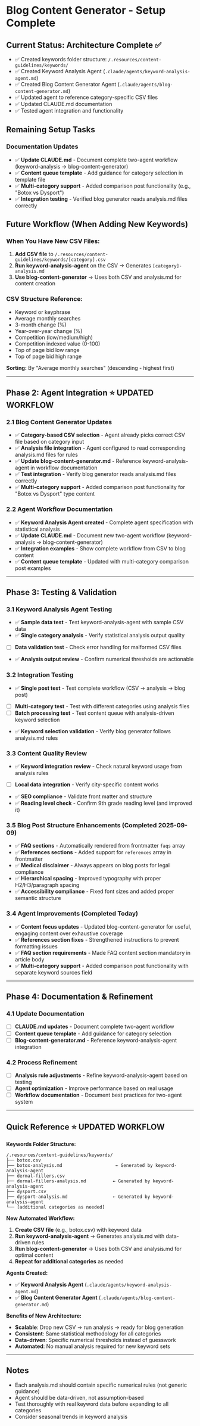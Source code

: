 # Blog Content Generator - Setup Complete

## Current Status: Architecture Complete ✅
- ✅ Created keywords folder structure: `/.resources/content-guidelines/keywords/`
- ✅ Created Keyword Analysis Agent (`.claude/agents/keyword-analysis-agent.md`)
- ✅ Created Blog Content Generator Agent (`.claude/agents/blog-content-generator.md`)
- ✅ Updated agent to reference category-specific CSV files
- ✅ Updated CLAUDE.md documentation
- ✅ Tested agent integration and functionality

## Remaining Setup Tasks

### Documentation Updates
- ✅ **Update CLAUDE.md** - Document complete two-agent workflow (keyword-analysis → blog-content-generator)
- ✅ **Content queue template** - Add guidance for category selection in template file
- ✅ **Multi-category support** - Added comparison post functionality (e.g., "Botox vs Dysport")
- ✅ **Integration testing** - Verified blog generator reads analysis.md files correctly

## Future Workflow (When Adding New Keywords)

### When You Have New CSV Files:
1. **Add CSV file** to `/.resources/content-guidelines/keywords/[category].csv`
2. **Run keyword-analysis-agent** on the CSV → Generates `[category]-analysis.md`  
3. **Use blog-content-generator** → Uses both CSV and analysis.md for content creation

### CSV Structure Reference:
- Keyword or keyphrase
- Average monthly searches  
- 3-month change (%)
- Year-over-year change (%)
- Competition (low/medium/high)
- Competition indexed value (0-100)
- Top of page bid low range
- Top of page bid high range

**Sorting:** By "Average monthly searches" (descending - highest first)


---

## Phase 2: Agent Integration ⭐ UPDATED WORKFLOW

### 2.1 Blog Content Generator Updates
- ✅ **Category-based CSV selection** - Agent already picks correct CSV file based on category input
- ✅ **Analysis file integration** - Agent configured to read corresponding analysis.md files for rules
- ✅ **Update blog-content-generator.md** - Reference keyword-analysis-agent in workflow documentation
- ✅ **Test integration** - Verify blog generator reads analysis.md files correctly
- ✅ **Multi-category support** - Added comparison post functionality for "Botox vs Dysport" type content

### 2.2 Agent Workflow Documentation
- ✅ **Keyword Analysis Agent created** - Complete agent specification with statistical analysis
- ✅ **Update CLAUDE.md** - Document new two-agent workflow (keyword-analysis → blog-content-generator)
- ✅ **Integration examples** - Show complete workflow from CSV to blog content
- ✅ **Content queue template** - Updated with multi-category comparison post examples

---

## Phase 3: Testing & Validation

### 3.1 Keyword Analysis Agent Testing
- ✅ **Sample data test** - Test keyword-analysis-agent with sample CSV data
- ✅ **Single category analysis** - Verify statistical analysis output quality  
- [ ] **Data validation test** - Check error handling for malformed CSV files
- ✅ **Analysis output review** - Confirm numerical thresholds are actionable

### 3.2 Integration Testing
- ✅ **Single post test** - Test complete workflow (CSV → analysis → blog post)
- [ ] **Multi-category test** - Test with different categories using analysis files
- [ ] **Batch processing test** - Test content queue with analysis-driven keyword selection
- ✅ **Keyword selection validation** - Verify blog generator follows analysis.md rules

### 3.3 Content Quality Review  
- ✅ **Keyword integration review** - Check natural keyword usage from analysis rules
- [ ] **Local data integration** - Verify city-specific content works
- ✅ **SEO compliance** - Validate front matter and structure
- ✅ **Reading level check** - Confirm 9th grade reading level (and improved it)

### 3.5 Blog Post Structure Enhancements (Completed 2025-09-09)
- ✅ **FAQ sections** - Automatically rendered from frontmatter `faqs` array
- ✅ **References sections** - Added support for `references` array in frontmatter  
- ✅ **Medical disclaimer** - Always appears on blog posts for legal compliance
- ✅ **Hierarchical spacing** - Improved typography with proper H2/H3/paragraph spacing
- ✅ **Accessibility compliance** - Fixed font sizes and added proper semantic structure

### 3.4 Agent Improvements (Completed Today)
- ✅ **Content focus updates** - Updated blog-content-generator for useful, engaging content over exhaustive coverage
- ✅ **References section fixes** - Strengthened instructions to prevent formatting issues
- ✅ **FAQ section requirements** - Made FAQ content section mandatory in article body
- ✅ **Multi-category support** - Added comparison post functionality with separate keyword sources field

---

## Phase 4: Documentation & Refinement

### 4.1 Update Documentation
- [ ] **CLAUDE.md updates** - Document complete two-agent workflow
- [ ] **Content queue template** - Add guidance for category selection
- [ ] **Blog-content-generator.md** - Reference keyword-analysis-agent integration

### 4.2 Process Refinement
- [ ] **Analysis rule adjustments** - Refine keyword-analysis-agent based on testing
- [ ] **Agent optimization** - Improve performance based on real usage
- [ ] **Workflow documentation** - Document best practices for two-agent system

---

## Quick Reference ⭐ UPDATED WORKFLOW

**Keywords Folder Structure:**
```
/.resources/content-guidelines/keywords/
├── botox.csv
├── botox-analysis.md                    ← Generated by keyword-analysis-agent
├── dermal-fillers.csv  
├── dermal-fillers-analysis.md          ← Generated by keyword-analysis-agent
├── dysport.csv
├── dysport-analysis.md                 ← Generated by keyword-analysis-agent
└── [additional categories as needed]
```

**New Automated Workflow:**
1. **Create CSV file** (e.g., botox.csv) with keyword data
2. **Run keyword-analysis-agent** → Generates analysis.md with data-driven rules
3. **Run blog-content-generator** → Uses both CSV and analysis.md for optimal content
4. **Repeat for additional categories** as needed

**Agents Created:**
- ✅ **Keyword Analysis Agent** (`.claude/agents/keyword-analysis-agent.md`)
- ✅ **Blog Content Generator Agent** (`.claude/agents/blog-content-generator.md`)

**Benefits of New Architecture:**
- **Scalable**: Drop new CSV → run analysis → ready for blog generation
- **Consistent**: Same statistical methodology for all categories
- **Data-driven**: Specific numerical thresholds instead of guesswork
- **Automated**: No manual analysis required for new keyword sets

---

## Notes
- Each analysis.md should contain specific numerical rules (not generic guidance)
- Agent should be data-driven, not assumption-based
- Test thoroughly with real keyword data before expanding to all categories
- Consider seasonal trends in keyword analysis